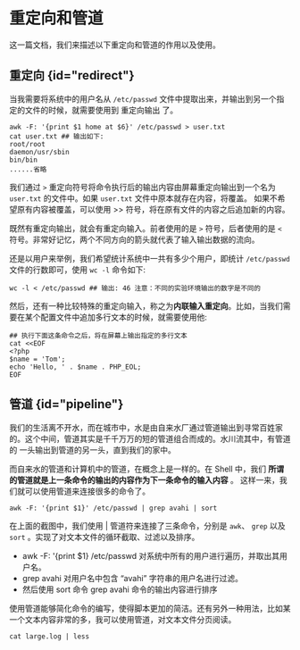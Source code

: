 # 重定向和管道

这一篇文档，我们来描述以下重定向和管道的作用以及使用。

## 重定向 {id="redirect"}

当我需要将系统中的用户名从 `/etc/passwd` 文件中提取出来，并输出到另一个指定的文件的时候，就需要使用到 重定向输出 了。

```Shell
awk -F: '{print $1 home at $6}' /etc/passwd > user.txt
cat user.txt ## 输出如下:
root/root
daemon/usr/sbin
bin/bin
......省略
```

我们通过 `>`  重定向符号将命令执行后的输出内容由屏幕重定向输出到一个名为 `user.txt` 的文件中。如果 `user.txt` 文件中原本就存在内容，将覆盖。
如果不希望原有内容被覆盖，可以使用 >> 符号，将在原有文件的内容之后追加新的内容。

既然有重定向输出，就会有重定向输入。前者使用的是 `>` 符号，后者使用的是 `<` 符号。非常好记忆，两个不同方向的箭头就代表了输入输出数据的流向。

还是以用户来举例，我们希望统计系统中一共有多少个用户，即统计 `/etc/passwd` 文件的行数即可，使用 `wc -l` 命令如下:
```Shell
wc -l < /etc/passwd ## 输出: 46 注意：不同的实验环境输出的数字是不同的
```

然后，还有一种比较特殊的重定向输入，称之为**内联输入重定向**。比如，当我们需要在某个配置文件中追加多行文本的时候，就需要使用他:
```Shell
## 执行下面这条命令之后，将在屏幕上输出指定的多行文本
cat <<EOF
<?php
$name = 'Tom';
echo 'Hello, ' . $name . PHP_EOL;
EOF
```

## 管道 {id="pipeline"}

我们的生活离不开水，而在城市中，水是由自来水厂通过管道输出到寻常百姓家的。这个中间，管道其实是千千万万的短的管道组合而成的。水川流其中，有管道的
一头输出到管道的另一头，直到我们的家中。

而自来水的管道和计算机中的管道，在概念上是一样的。在 Shell 中，我们 **所谓的管道就是上一条命令的输出的内容作为下一条命令的输入内容** 。
这样一来，我们就可以使用管道来连接很多的命令了。
```Shell
awk -F: '{print $1}' /etc/passwd | grep avahi | sort
```

在上面的截图中，我们使用 | 管道符来连接了三条命令，分别是 `awk`、 `grep` 以及 `sort` 。实现了对文本文件的循环截取、过滤以及排序。

* awk -F: '{print $1} /etc/passwd  对系统中所有的用户进行遍历，并取出其用户名。
* grep avahi 对用户名中包含 “avahi” 字符串的用户名进行过滤。
* 然后使用 sort  命令 grep avahi 命令的输出内容进行排序

使用管道能够简化命令的编写，使得脚本更加的简洁。还有另外一种用法，比如某一个文本内容非常的多，我可以使用管道，对文本文件分页阅读。
```Shell
cat large.log | less
```